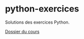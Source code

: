 # python-exercices
Solutions des exercices Python.

[Dossier du cours](https://drive.google.com/drive/folders/1zzSAh3QvXweGF2iZNIEBxgC2msLv_DbT?usp=share_link)

